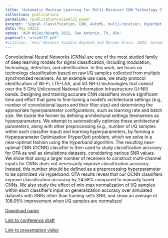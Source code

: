 ```yaml
---
title: "Automatic Machine Learning for Multi-Receiver CNN Technology Classifiers"
collection: publications
permalink: /publication/wiseml22_paper
excerpt: 'Signal classification, CNN, AutoML, multi-receiver, HyperOpt, Hyperband, Wi-Fi, LTE-LAA, 5G NR-U, SDR'
date: May 20222
venue: 'ACM WiSec/WiseML 2022, San Antonio, TX, USA'
paperurl: 'wiseml22.pdf'
#citation: 'Amir-Hossein Yazdani-Abyaneh and Marwan Krunz. 2022. Automatic Machine Learning for Multi-Receiver CNN Technology Classifiers. In Proceedings of the 2022 ACM Workshop on Wireless Security and Machine Learning (WiseML '22). Association for Computing Machinery, New York, NY, USA, 39–44. https://doi.org/10.1145/3522783.3529524'
---
```

Convolutional Neural Networks (CNNs) are one of the most studied family of deep learning models for signal classification, including modulation, technology, detection, and identification. In this work, we focus on technology classification based on raw I/Q samples collected from multiple synchronized receivers. As an example use case, we study protocol identification of Wi-Fi, LTE-LAA, and 5G NR-U technologies that coexist over the 5 GHz Unlicensed National Information Infrastructure (U-NII) bands. Designing and training accurate CNN classifiers involve significant time and effort that goes to fine-tuning a model’s architectural settings (e.g., number of convolutional layers and their filter size) and determining the appropriate hyperparameter configurations, such as learning rate and batch size. We tackle the former by defining architectural settings themselves as hyperparameters. We attempt to automatically optimize these architectural parameters, along with other preprocessing (e.g., number of I/Q samples within each classifier input) and learning hyperparameters, by forming a Hyperparameter Optimization (HyperOpt) problem, which we solve in a near-optimal fashion using the Hyperband algorithm. The resulting near-optimal CNN (OCNN) classifier is then used to study classification accuracy for OTA as well as simulations datasets, considering various SNR values. We show that using a larger number of receivers to construct multi-channel inputs for CNNs does not necessarily improve classification accuracy. Instead, this number should be defined as a preprocessing hyperparameter to be optimized via Hyperband. OTA results reveal that our OCNN classifiers improve classification accuracy by 24.58% compared to manually tuned CNNs. We also study the effect of min-max normalization of I/Q samples within each classifier’s input on generalization accuracy over simulated datasets with SNRs other than training set’s SNR, and show an average of 108.05% improvement when I/Q samples are normalized


[Download paper](https://amirhya.github.io/amir.github.io//publications/wiseml22.pdf)

[Link to conference draft](https://dl.acm.org/doi/abs/10.1145/3522783.3529524)

[Link to presentation video](https://youtu.be/D_QUV2MzzaQ?t=15829)
